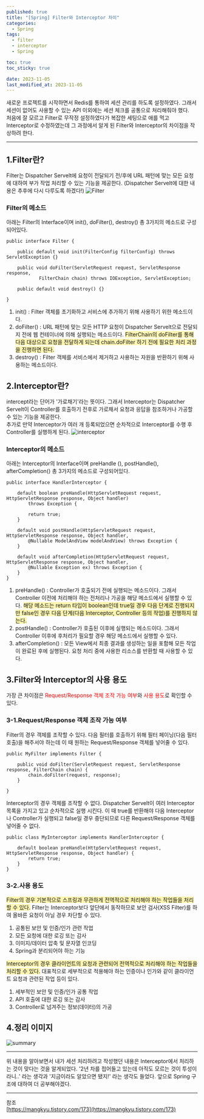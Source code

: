```yaml
---
published: true
title: "[Spring] Filter와 Interceptor 차이"
categories:
  - Spring
tags:
  - filter
  - interceptor
  - Spring

toc: true
toc_sticky: true

date: 2023-11-05
last_modified_at: 2023-11-05
---
```


새로운 프로젝트를 시작하면서 Redis를 통하여 세션 관리를 하도록 설정하였다. 그래서 세션이 없어도 사용할 수 있는 API 이외에는 세션 체크를 공통으로 처리해줘야 했다. <br>
처음에 잘 모르고 Filter로 무작정 설정하였다가 복잡한 세팅으로 애를 먹고 Interceptor로 수정하였는데 그 과정에서 알게 된 Filter와 Interceptor의 차이점을 작상하려 한다.

---

## 1.Filter란?
Filter는 Dispatcher Servelt에 요청이 전달되기 전/후에 URL 패턴에 맞는 모든 요청에 대하여 부가 작업 처리할 수 있는 기능을 제공한다. (Dispatcher Servelt에 대한 내용은 추후에 다시 다루도록 하겠다!)
![Filter](https://github.com/yuna1313/yuna1313.github.io/assets/93983333/b8510a9c-27e6-4a9d-a389-8373025867c0)

### Filter의 메소드
아래는 Filter의 Interface이며 init(), doFilter(), destroy() 총 3가지의 메소드로 구성되어있다.
```
public interface Filter {

    public default void init(FilterConfig filterConfig) throws ServletException {}
    
    public void doFilter(ServletRequest request, ServletResponse response,
            FilterChain chain) throws IOException, ServletException;
            
    public default void destroy() {}

}
```
1. init() : Filter 객체를 초기화하고 서비스에 추가하기 위해 사용하기 위한 메소드이다.
2. doFilter() : URL 패턴에 맞는 모든 HTTP 요청이 Dispatcher Servelt으로 전달되지 전에 웹 컨테이너에 의해 실행되는 메소드이다. <span style='background-color: #fff5b1'>FilterChain의 doFilter를 통해 다음 대상으로 요청을 전달하게 되는데 chain.doFilter 하기 전에 필요한 처리 과정을 진행하면 된다.</span>
3. destroy() : Filter 객체를 서비스에서 제거하고 사용하는 자원을 반환하기 위해 사용하는 메소드이다.

## 2.Interceptor란?
intercept라는 단어가 '가로채기'라는 뜻이다. 그래서 Interceptor는 Dispatcher Servelt이 Controller를 호출하기 전후로 가로채서 요청과 응답을 참조하거나 가공할 수 있는 기능을 제공한다.<br>
추가로 만약 Interceptor가 여러 개 등록되었으면 순차적으로 Interceptor를 수행 후 Controller를 실행하게 된다.
![interceptor](https://github.com/yuna1313/yuna1313.github.io/assets/93983333/42f8b801-d647-4737-9b74-6e4531a87198)

### Interceptor의 메소드
아래는 Interceptor의 Interface이며 preHandle (), postHandle(), afterCompletion() 총 3가지의 메소드로 구성되어있다.
```
public interface HandlerInterceptor {

    default boolean preHandle(HttpServletRequest request, HttpServletResponse response, Object handler)
        throws Exception {
        
        return true;
    }

    default void postHandle(HttpServletRequest request, HttpServletResponse response, Object handler,
        @Nullable ModelAndView modelAndView) throws Exception {
    }

    default void afterCompletion(HttpServletRequest request, HttpServletResponse response, Object handler,
        @Nullable Exception ex) throws Exception {
    }
}
```
1. preHandle() : Controller가 호출되기 전에 실행되는 메소드이다. 그래서 Controller 이전에 처리해야 하는 전처리나 가공을 해당 메소드에서 실행할 수 있다. <span style='background-color: #fff5b1'>해당 메소드는 return 타입이 boolean인데 true일 경우 다음 단계로 진행되지만 false인 경우 다음 단계(다음 Interceptor, Controller 등의 작업)를 진행하지 않는다. </span>
2. postHandle() : Controller가 호출된 이후에 실행되는 메소드이다. 그래서 Controller 이후에 후처리가 필요할 경우 해당 메소드에서 실행할 수 있다.
3. afterCompletion() : 모든 View에서 최종 결과를 생성하는 일을 포함해 모든 작업이 완료된 후에 실행된다. 요청 처리 중에 사용한 리소스를 반환할 때 사용할 수 있다.

## 3.Filter와 Interceptor의 사용 용도
가장 큰 차이점은 <span style='color: red'>Request/Response 객체 조작 가능 여부</span>와 <span style='color: red'>사용 용도</span>로 확인할 수 있다.

### 3-1.Request/Response 객체 조작 가능 여부
Filter의 경우 객체를 조작할 수 있다. 다음 필터를 호출하기 위해 필터 페이닝(다음 필터 호출)을 해주서야 하는데 이 때 원하는 Request/Response 객체를 넣어줄 수 있다.
```
public MyFilter implements Filter {

    public void doFilter(ServletRequest request, ServletResponse response, FilterChain chain) {
        chain.doFilter(request, response);   
    }
    
}
```
Interceptor의 경우 객체를 조작할 수 없다. Dispatcher Servelt이 여러 Interceptor 목록을 가지고 있고 순차적으로 실행 시킨다. 이 때 true를 반환해야 다음 Interceptor나 Controller가 실행되고 false일 경우 중단되므로 다른 Request/Response 객체를 넣어줄 수 없다.
```
public class MyInterceptor implements HandlerInterceptor {

    default boolean preHandle(HttpServletRequest request, HttpServletResponse response, Object handler) {
        return true;
    }
}
```

### 3-2.사용 용도
<span style='background-color: #fff5b1'>Filter의 경우 기본적으로 스프링과 무관하게 전역적으로 처리해야 하는 작업들을 처리할 수 있다.</span>
Filter는 Interceptor보다 앞단에서 동작하므로 보안 검사(XSS Filter)를 하여 올바른 요청이 아닐 경우 차단할 수 있다.
1. 공통된 보안 및 인증/인가 관련 작업
2. 모든 요청에 대한 로깅 또는 감사
3. 이미지/데이터 압축 및 문자열 인코딩
4. Spring과 분리되어야 하는 기능

<span style='background-color: #fff5b1'>Interceptor의 경우 클라이언트의 요청과 관련되어 전역적으로 처리해야 하는 작업들을 처리할 수 있다.</span> 대표적으로 세부적으로 적용해야 하는 인증이나 인가와 같이 클라이언트 요청과 관련된 작업 등이 있다.
1. 세부적인 보안 및 인증/인가 공통 작업
2. API 호출에 대한 로깅 또는 감사
3. Controller로 넘겨주는 정보(데이터)의 가공

## 4.정리 이미지
![summary](https://github.com/yuna1313/yuna1313.github.io/assets/93983333/cd71c929-1b10-40ac-9264-278dbab76f11)

---

위 내용을 알아보면서 내가 세션 처리하려고 작성했던 내용은 Interceptor에서 처리하는 것이 맞다는 것을 알게되었다. '2년 차를 접어들고 있는데 아직도 모르는 것이 투성이라니..' 라는 생각과 '지금이라도 알았으면 됐지!' 라는 생각도 들었다. 앞으로 Spring 구조에 대하여 더 공부해야겠다.

---

참조<br>
[https://mangkyu.tistory.com/173](https://mangkyu.tistory.com/173)<br>
